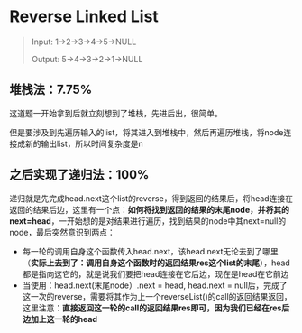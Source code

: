 # Reverse Linked List

>Input: 1->2->3->4->5->NULL
>
>Output: 5->4->3->2->1->NULL

## 堆栈法：7.75%
这道题一开始拿到后就立刻想到了堆栈，先进后出，很简单。

但是要涉及到先遍历输入的list，将其进入到堆栈中，然后再遍历堆栈，将node连接成新的输出list，所以时间复杂度是n

## 之后实现了递归法：100%
递归就是先完成head.next这个list的reverse，得到返回的结果后，将head连接在返回的结果后边，这里有一个点：**如何将找到返回的结果的末尾node，并将其的next=head**，一开始想的是对结果进行遍历，找到结果的node中其next=null的node，最后突然意识到两点：

* 每一轮的调用自身这个函数传入head.next，该head.next无论去到了哪里（**实际上去到了：调用自身这个函数时的返回结果res这个list的末尾**），head都是指向这它的，就是说我们要把head连接在它后边，现在是head在它前边
* 当使用：head.next(末尾node）.next = head, head.next = null后，完成了这一次的reverse，需要将其作为上一个reverseList()的call的返回结果返回，这里注意：**直接返回这一轮的call的返回结果res即可，因为我们已经在res后边加上这一轮的head**


